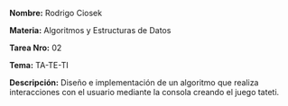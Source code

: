 **Nombre:** Rodrigo Ciosek

**Materia:** Algoritmos y Estructuras de Datos

**Tarea Nro:** 02

**Tema:** TA-TE-TI

**Descripción:** Diseño e implementación de un algoritmo que realiza interacciones con el usuario mediante la consola creando el juego tateti.